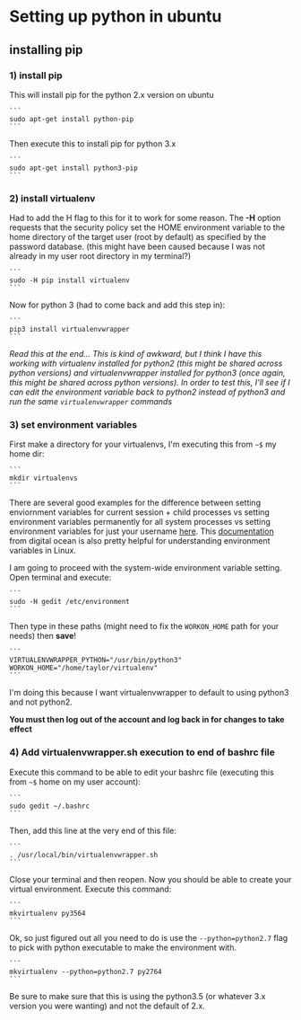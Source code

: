 # Setting up python in ubuntu

## installing pip

### 1) install pip

This will install pip for the python 2.x version on ubuntu

    ```
    sudo apt-get install python-pip
    ```


Then execute this to install pip for python 3.x

    ```
    sudo apt-get install python3-pip
    ```

### 2) install virtualenv

Had to add the H flag to this for it to work for some reason. The **-H** option requests that the security policy set the HOME environment variable to the home directory of the target user (root by default) as specified by the password database. (this might have been caused because I was not already in my user root directory in my terminal?)


    ```
    sudo -H pip install virtualenv
    ```

Now for python 3 (had to come back and add this step in):

    ```
    pip3 install virtualenvwrapper
    ```

*Read this at the end... This is kind of awkward, but I think I have this working with virtualenv installed for python2 (this might be shared across python versions) and virtualenvwrapper installed for python3 (once again, this might be shared across python versions). In order to test this, I'll see if I can edit the environment variable back to python2 instead of python3 and run the same `virtualenvwrapper` commands*


### 3) set environment variables

First make a directory for your virtualenvs, I'm executing this from `~$` my home dir:

    ```
    mkdir virtualenvs
    ```


There are several good examples for the difference between setting enviornment variables for current session + child processes vs setting environment variables permanently for all system processes vs setting environment variables for just your username [here](http://askubuntu.com/questions/58814/how-do-i-add-environment-variables). This [documentation](https://www.digitalocean.com/community/tutorials/how-to-read-and-set-environmental-and-shell-variables-on-a-linux-vps) from digital ocean is also pretty helpful for understanding environment variables in Linux.


I am going to proceed with the system-wide environment variable setting. Open terminal and execute:

    ```
    sudo -H gedit /etc/environment
    ```


Then type in these paths (might need to fix the `WORKON_HOME` path for your needs) then **save**!

    ```
    VIRTUALENVWRAPPER_PYTHON="/usr/bin/python3"
    WORKON_HOME="/home/taylor/virtualenv"
    ```

I'm doing this because I want virtualenvwrapper to default to using python3 and not python2.

**You must then log out of the account and log back in for changes to take effect**


### 4) Add virtualenvwrapper.sh execution to end of bashrc file


Execute this command to be able to edit your bashrc file (executing this from `~$` home on my user account):

    ```
    sudo gedit ~/.bashrc
    ```

Then, add this line at the very end of this file:

    ```
    . /usr/local/bin/virtualenvwrapper.sh
    ```

Close your terminal and then reopen. Now you should be able to create your virtual environment. Execute this command:

    ```
    mkvirtualenv py3564
    ```
    
Ok, so just figured out all you need to do is use the `--python=python2.7` flag to pick with python executable to make the environment with.

    ```
    mkvirtualenv --python=python2.7 py2764
    ```



    
    
Be sure to make sure that this is using the python3.5 (or whatever 3.x version you were wanting) and not the default of 2.x.



    